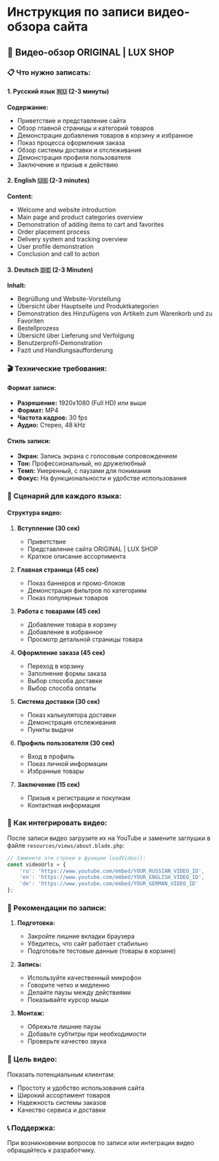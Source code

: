# Инструкция по записи видео-обзора сайта

## 🎥 Видео-обзор ORIGINAL | LUX SHOP

### 📋 Что нужно записать:

#### 1. **Русский язык** 🇷🇺 (2-3 минуты)
**Содержание:**
- Приветствие и представление сайта
- Обзор главной страницы и категорий товаров
- Демонстрация добавления товаров в корзину и избранное
- Показ процесса оформления заказа
- Обзор системы доставки и отслеживания
- Демонстрация профиля пользователя
- Заключение и призыв к действию

#### 2. **English** 🇺🇸 (2-3 minutes)
**Content:**
- Welcome and website introduction
- Main page and product categories overview
- Demonstration of adding items to cart and favorites
- Order placement process
- Delivery system and tracking overview
- User profile demonstration
- Conclusion and call to action

#### 3. **Deutsch** 🇩🇪 (2-3 Minuten)
**Inhalt:**
- Begrüßung und Website-Vorstellung
- Übersicht über Hauptseite und Produktkategorien
- Demonstration des Hinzufügens von Artikeln zum Warenkorb und zu Favoriten
- Bestellprozess
- Übersicht über Lieferung und Verfolgung
- Benutzerprofil-Demonstration
- Fazit und Handlungsaufforderung

### 🎬 Технические требования:

#### **Формат записи:**
- **Разрешение:** 1920x1080 (Full HD) или выше
- **Формат:** MP4
- **Частота кадров:** 30 fps
- **Аудио:** Стерео, 48 kHz

#### **Стиль записи:**
- **Экран:** Запись экрана с голосовым сопровождением
- **Тон:** Профессиональный, но дружелюбный
- **Темп:** Умеренный, с паузами для понимания
- **Фокус:** На функциональности и удобстве использования

### 📝 Сценарий для каждого языка:

#### **Структура видео:**

1. **Вступление (30 сек)**
   - Приветствие
   - Представление сайта ORIGINAL | LUX SHOP
   - Краткое описание ассортимента

2. **Главная страница (45 сек)**
   - Показ баннеров и промо-блоков
   - Демонстрация фильтров по категориям
   - Показ популярных товаров

3. **Работа с товарами (45 сек)**
   - Добавление товара в корзину
   - Добавление в избранное
   - Просмотр детальной страницы товара

4. **Оформление заказа (45 сек)**
   - Переход в корзину
   - Заполнение формы заказа
   - Выбор способа доставки
   - Выбор способа оплаты

5. **Система доставки (30 сек)**
   - Показ калькулятора доставки
   - Демонстрация отслеживания
   - Пункты выдачи

6. **Профиль пользователя (30 сек)**
   - Вход в профиль
   - Показ личной информации
   - Избранные товары

7. **Заключение (15 сек)**
   - Призыв к регистрации и покупкам
   - Контактная информация

### 🔧 Как интегрировать видео:

После записи видео загрузите их на YouTube и замените заглушки в файле `resources/views/about.blade.php`:

```javascript
// Замените эти строки в функции loadVideo():
const videoUrls = {
    'ru': 'https://www.youtube.com/embed/YOUR_RUSSIAN_VIDEO_ID',
    'en': 'https://www.youtube.com/embed/YOUR_ENGLISH_VIDEO_ID',
    'de': 'https://www.youtube.com/embed/YOUR_GERMAN_VIDEO_ID'
};
```

### 📱 Рекомендации по записи:

1. **Подготовка:**
   - Закройте лишние вкладки браузера
   - Убедитесь, что сайт работает стабильно
   - Подготовьте тестовые данные (товары в корзине)

2. **Запись:**
   - Используйте качественный микрофон
   - Говорите четко и медленно
   - Делайте паузы между действиями
   - Показывайте курсор мыши

3. **Монтаж:**
   - Обрежьте лишние паузы
   - Добавьте субтитры при необходимости
   - Проверьте качество звука

### 🎯 Цель видео:

Показать потенциальным клиентам:
- Простоту и удобство использования сайта
- Широкий ассортимент товаров
- Надежность системы заказов
- Качество сервиса и доставки

### 📞 Поддержка:

При возникновении вопросов по записи или интеграции видео обращайтесь к разработчику.

